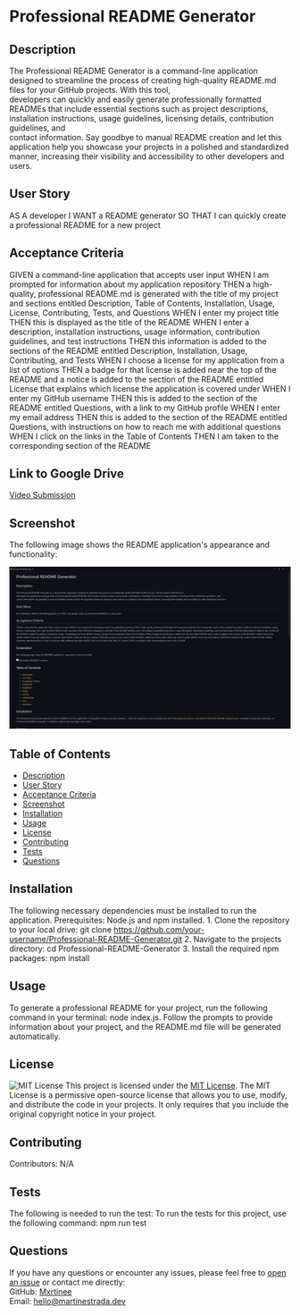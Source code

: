 
  # Professional README Generator

  ## Description
 The Professional README Generator is a command-line application designed to streamline the process of creating high-quality README.md files for your GitHub projects. With this tool,      
developers can quickly and easily generate professionally formatted READMEs that include essential sections such as project descriptions, installation instructions, usage guidelines, licensing details, contribution guidelines, and    
contact information. Say goodbye to manual README creation and let this application help you showcase your projects in a polished and standardized manner, increasing their visibility and accessibility to other developers and users.    

  ## User Story

  
  AS A developer
  I WANT a README generator
  SO THAT I can quickly create a professional README for a new project
  

  ## Acceptance Criteria

  
  GIVEN a command-line application that accepts user input
  WHEN I am prompted for information about my application repository
  THEN a high-quality, professional README.md is generated with the title of my project and sections entitled Description, Table of Contents, Installation, Usage, License, Contributing, Tests, and Questions
  WHEN I enter my project title
  THEN this is displayed as the title of the README
  WHEN I enter a description, installation instructions, usage information, contribution guidelines, and test instructions
  THEN this information is added to the sections of the README entitled Description, Installation, Usage, Contributing, and Tests
  WHEN I choose a license for my application from a list of options
  THEN a badge for that license is added near the top of the README and a notice is added to the section of the README entitled License that explains which license the application is covered under
  WHEN I enter my GitHub username
  THEN this is added to the section of the README entitled Questions, with a link to my GitHub profile
  WHEN I enter my email address
  THEN this is added to the section of the README entitled Questions, with instructions on how to reach me with additional questions
  WHEN I click on the links in the Table of Contents
  THEN I am taken to the corresponding section of the README

  ## Link to Google Drive

  [Video Submission](https://drive.google.com/file/d/1fKFPiVz8U0p-XSTv8ikMTc7Wid2caSlA/view?usp=sharing)

  ## Screenshot

  The following image shows the README application's appearance and functionality:

  ![Professional README Generator](./assets/images/Professional-README-Generator.png "Screenshot")
  
  ## Table of Contents
  - [Description](#description)
  - [User Story](#user-story)
  - [Acceptance Criteria](#acceptance-criteria)
  - [Screenshot](#screenshot)
  - [Installation](#installation)
  - [Usage](#usage)
  - [License](#license)
  - [Contributing](#contributing)
  - [Tests](#tests)
  - [Questions](#questions)
  
  ## Installation
  The following necessary dependencies must be installed to run the application.
   Prerequisites: Node.js and npm installed. 1. Clone the repository to your local drive: git clone https://github.com/your-username/Professional-README-Generator.git  2. Navigate to the projects directory: cd Professional-README-Generator 3. Install the required npm packages: npm install
  
  ## Usage
  To generate a professional README for your project, run the following command in your terminal: node index.js. Follow the prompts to provide information about your project, and the README.md file will be generated automatically.
  
  ## License
  ![MIT License](https://img.shields.io/badge/License-MIT-yellow.svg) This project is licensed under the [MIT License](https://opensource.org/licenses/MIT). The MIT License is a permissive open-source license that allows you to use, modify, and distribute the code in your projects. It only requires that you include the original copyright notice in your project.
  
  ## Contributing
  Contributors: N/A
  
  ## Tests
  The following is needed to run the test: To run the tests for this project, use the following command: npm run test
  
  ## Questions
  If you have any questions or encounter any issues, please feel free to [open an issue](https://github.com/mxrtinee/Professional-README-Generator/issues) or contact me directly:<br>
  GitHub: [Mxrtinee](https://github.com/Mxrtinee)<br>
  Email: hello@martinestrada.dev
